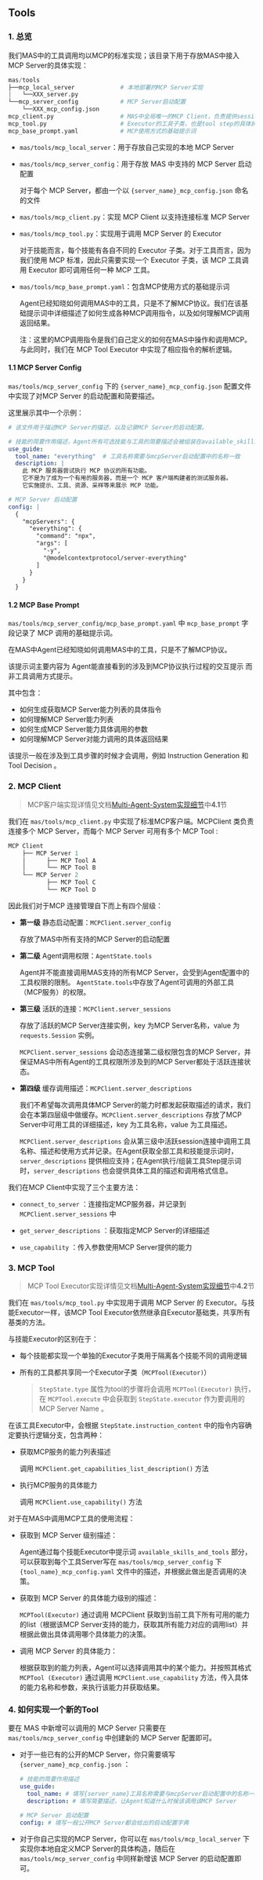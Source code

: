 ## Tools

### 1. 总览

我们MAS中的工具调用均以MCP的标准实现；该目录下用于存放MAS中接入MCP Server的具体实现：

```python
mas/tools
├──mcp_local_server      		# 本地部署的MCP Server实现
|   └──XXX_server.py
└──mcp_server_config			# MCP Server启动配置
    └──XXX_mcp_config.json
mcp_client.py         			# MAS中全局唯一的MCP Client，负责提供session连接和管理
mcp_tool.py           			# Executor的工具子类，也是tool step的具体执行器
mcp_base_prompt.yaml  			# MCP使用方式的基础提示词
```



- `mas/tools/mcp_local_server`：用于存放自己实现的本地 MCP Server

- `mas/tools/mcp_server_config`：用于存放 MAS 中支持的 MCP Server 启动配置

  对于每个 MCP Server，都由一个以 `{server_name}_mcp_config.json` 命名的文件

  

- `mas/tools/mcp_client.py`：实现 MCP Client 以支持连接标准 MCP Server

- `mas/tools/mcp_tool.py`：实现用于调用 MCP Server 的 Executor

  对于技能而言，每个技能有各自不同的 Executor 子类。对于工具而言，因为我们使用 MCP 标准，因此只需要实现一个 Executor 子类，该 MCP 工具调用 Executor 即可调用任何一种 MCP 工具。



- `mas/tools/mcp_base_prompt.yaml`：包含MCP使用方式的基础提示词

  Agent已经知晓如何调用MAS中的工具，只是不了解MCP协议。我们在该基础提示词中详细描述了如何生成各种MCP调用指令，以及如何理解MCP调用返回结果。

  注：这里的MCP调用指令是我们自己定义的如何在MAS中操作和调用MCP。与此同时，我们在 MCP Tool Executor 中实现了相应指令的解析逻辑。



#### 1.1 MCP Server Config

`mas/tools/mcp_server_config` 下的 `{server_name}_mcp_config.json` 配置文件中实现了对MCP Server 的启动配置和简要描述。

这里展示其中一个示例：

```yaml
# 该文件用于描述MCP Server的描述，以及记录MCP Server的启动配置。

# 技能的简要作用描述，Agent所有可选技能与工具的简要描述会被组装在available_skills_and_tools中
use_guide:
  tool_name: "everything"  # 工具名称需要与mcpServer启动配置中的名称一致
  description: |
    此 MCP 服务器尝试执行 MCP 协议的所有功能。
    它不是为了成为一个有用的服务器，而是一个 MCP 客户端构建者的测试服务器。
    它实施提示、工具、资源、采样等来展示 MCP 功能。

# MCP Server 启动配置
config: |
  {
    "mcpServers": {
      "everything": {
        "command": "npx",
        "args": [
          "-y",
          "@modelcontextprotocol/server-everything"
        ]
      }
    }
  }
```



#### 1.2 MCP Base Prompt

`mas/tools/mcp_server_config/mcp_base_prompt.yaml` 中 `mcp_base_prompt` 字段记录了 MCP 调用的基础提示词。

在MAS中Agent已经知晓如何调用MAS中的工具，只是不了解MCP协议。

该提示词主要内容为 Agent能直接看到的涉及到MCP协议执行过程的交互提示 而非工具调用方式提示。

其中包含：

- 如何生成获取MCP Server能力列表的具体指令
- 如何理解MCP Server能力列表
- 如何生成MCP Server能力具体调用的参数
- 如何理解MCP Server对能力调用的具体返回结果

该提示一般在涉及到工具步骤的时候才会调用，例如 Instruction Generation 和 Tool Decision 。





### 2. MCP Client

> MCP客户端实现详情见文档[Multi-Agent-System实现细节](https://github.com/motern88/Allen/blob/main/docs/Multi-Agent-System实现细节.md)中**4.1**节

我们在 `mas/tools/mcp_client.py` 中实现了标准MCP客户端。MCPClient 类负责连接多个 MCP Server，而每个 MCP Server 可用有多个 MCP Tool :

```python
MCP Client
    ├── MCP Server 1
    │      ├── MCP Tool A
    │      └── MCP Tool B
    └── MCP Server 2
           ├── MCP Tool C
           └── MCP Tool D
```

因此我们对于MCP 连接管理自下而上有四个层级：

- **第一级** 静态启动配置：`MCPClient.server_config`

  存放了MAS中所有支持的MCP Server的启动配置

- **第二级** Agent调用权限：`AgentState.tools`

  Agent并不能直接调用MAS支持的所有MCP Server，会受到Agent配置中的工具权限的限制。 `AgentState.tools`中存放了Agent可调用的外部工具（MCP服务）的权限。

- **第三级** 活跃的连接：`MCPClient.server_sessions`

  存放了活跃的MCP Server连接实例，key 为MCP Server名称，value 为 `requests.Session` 实例。

  `MCPClient.server_sessions` 会动态连接第二级权限包含的MCP Server，并保证MAS中所有Agent的工具权限所涉及到的MCP Server都处于活跃连接状态。

- **第四级** 缓存调用描述：`MCPClient.server_descriptions`

  我们不希望每次调用具体MCP Server的能力时都发起获取描述的请求，我们会在本第四层级中做缓存。`MCPClient.server_descriptions` 存放了MCP Server中可用工具的详细描述，key 为工具名称，value 为工具描述。

  `MCPClient.server_descriptions` 会从第三级中活跃session连接中调用工具名称、描述和使用方式并记录。在Agent获取全部工具和技能提示词时，`server_descriptions` 提供相应支持；在Agent执行/组装工具Step提示词时，`server_descriptions` 也会提供具体工具的描述和调用格式信息。



我们在MCP Client中实现了三个主要方法：

- `connect_to_server` ：连接指定MCP服务器，并记录到 `MCPClient.server_sessions` 中

- `get_server_descriptions` ：获取指定MCP Server的详细描述
- `use_capability` ：传入参数使用MCP Server提供的能力





### 3. MCP Tool

> MCP Tool Executor实现详情见文档[Multi-Agent-System实现细节](https://github.com/motern88/Allen/blob/main/docs/Multi-Agent-System实现细节.md)中**4.2**节

我们在 `mas/tools/mcp_tool.py` 中实现用于调用 MCP Server 的 Executor。与技能Executor一样，该MCP Tool Executor依然继承自Executor基础类，共享所有基类的方法。

与技能Executor的区别在于：

- 每个技能都实现一个单独的Executor子类用于隔离各个技能不同的调用逻辑

- 所有的工具都共享同一个Executor子类（`MCPTool(Executor)`）

  > `StepState.type`  属性为tool的步骤将会调用 `MCPTool(Executor)` 执行，在 `MCPTool.execute` 中会获取到 `StepState.executor` 作为要调用的 MCP Server Name 。



在该工具Executor中，会根据 `StepState.instruction_content` 中的指令内容确定要执行逻辑分支，包含两种：

- 获取MCP服务的能力列表描述

  调用 `MCPClient.get_capabilities_list_description()` 方法

- 执行MCP服务的具体能力

  调用 `MCPClient.use_capability()` 方法



对于在MAS中调用MCP工具的使用流程：

- 获取到 MCP Server 级别描述：

  Agent通过每个技能Executor中提示词 `available_skills_and_tools` 部分，可以获取到每个工具Server写在 `mas/tools/mcp_server_config` 下 `{tool_name}_mcp_config.yaml` 文件中的描述，并根据此做出是否调用的决策。

- 获取到 MCP Server 的具体能力级别的描述：

  `MCPTool(Executor)` 通过调用 MCPClient 获取到当前工具下所有可用的能力的list（根据该MCP Server支持的能力，获取其所有能力对应的调用list）并根据此做出具体调用哪个具体能力的决策。

- 调用 MCP Server 的具体能力：

  根据获取到的能力列表，Agent可以选择调用其中的某个能力。并按照其格式 `MCPTool (Executor)` 通过调用 `MCPClient.use_capability` 方法，传入具体的能力名称和参数，来执行该能力并获取结果。





### 4. 如何实现一个新的Tool

要在 MAS 中新增可以调用的 MCP Server 只需要在 `mas/tools/mcp_server_config` 中创建新的 MCP Server 配置即可。

- 对于一些已有的公开的MCP Server，你只需要填写 `{server_name}_mcp_config.json` ：

  ```yaml
  # 技能的简要作用描述
  use_guide:
    tool_name: # 填写{server_name}工具名称需要与mcpServer启动配置中的名称一致
    description: # 填写简要描述，让Agent知道什么时候该调用该MCP Server
  
  # MCP Server 启动配置
  config: # 填写一般公开MCP Server都会给出的启动配置字典
  ```

  

- 对于你自己实现的MCP Server，你可以在 `mas/tools/mcp_local_server` 下实现你本地自定义MCP Server的具体构造，随后在 `mas/tools/mcp_server_config`  中同样新增该 MCP Server 的启动配置即可。
